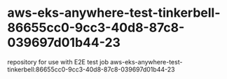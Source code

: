 # aws-eks-anywhere-test-tinkerbell-86655cc0-9cc3-40d8-87c8-039697d01b44-23
repository for use with E2E test job aws-eks-anywhere-test-tinkerbell:86655cc0-9cc3-40d8-87c8-039697d01b44-23
